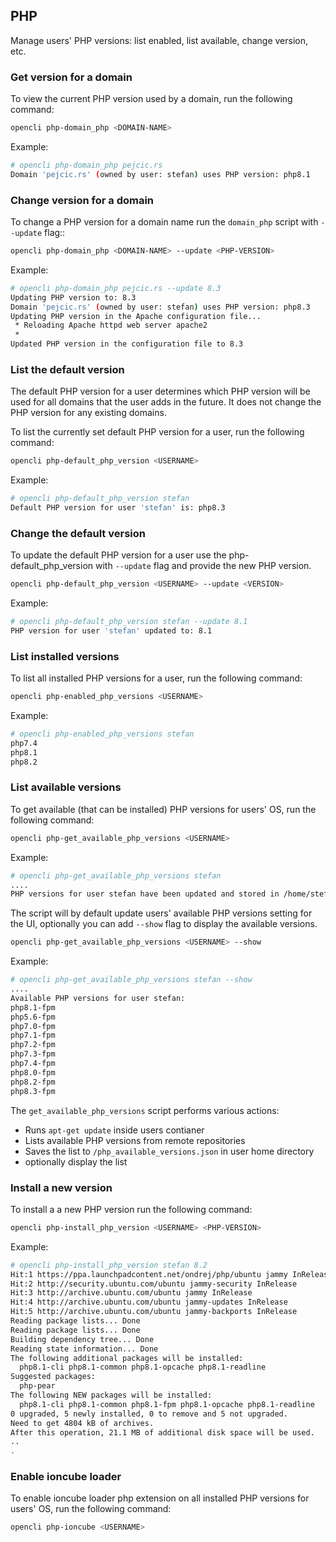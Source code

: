 
## PHP

Manage users' PHP versions: list enabled, list available, change version, etc.

### Get version for a domain

To view the current PHP version used by a domain, run the following command:

```bash
opencli php-domain_php <DOMAIN-NAME>
```

Example:
```bash
# opencli php-domain_php pejcic.rs
Domain 'pejcic.rs' (owned by user: stefan) uses PHP version: php8.1
```

### Change version for a domain

To change a PHP version for a domain name run the `domain_php` script with `--update` flag::

```bash
opencli php-domain_php <DOMAIN-NAME> --update <PHP-VERSION>
```

Example:
```bash
# opencli php-domain_php pejcic.rs --update 8.3
Updating PHP version to: 8.3
Domain 'pejcic.rs' (owned by user: stefan) uses PHP version: php8.3
Updating PHP version in the Apache configuration file...
 * Reloading Apache httpd web server apache2
 *
Updated PHP version in the configuration file to 8.3
```

### List the default version

The default PHP version for a user determines which PHP version will be used for all domains that the user adds in the future. It does not change the PHP version for any existing domains.

To list the currently set default PHP version for a user, run the following command:

```bash
opencli php-default_php_version <USERNAME>
```

Example:
```bash
# opencli php-default_php_version stefan
Default PHP version for user 'stefan' is: php8.3
```

### Change the default version

To update the default PHP version for a user use the php-default_php_version with `--update` flag and provide the new PHP version.

```bash
opencli php-default_php_version <USERNAME> --update <VERSION>
```

Example:
```bash
# opencli php-default_php_version stefan --update 8.1
PHP version for user 'stefan' updated to: 8.1
```

### List installed versions

To list all installed PHP versions for a user, run the following command:

```bash
opencli php-enabled_php_versions <USERNAME>
```

Example:
```bash
# opencli php-enabled_php_versions stefan
php7.4
php8.1
php8.2
```

### List available versions

To get available (that can be installed) PHP versions for users' OS, run the following command:

```bash
opencli php-get_available_php_versions <USERNAME>
```

Example:
```bash
# opencli php-get_available_php_versions stefan
....
PHP versions for user stefan have been updated and stored in /home/stefan/etc/.panel/php/php_available_versions.json.
```

The script will by default update users' available PHP versions setting for the UI, optionally you can add `--show` flag to display the available versions.

```bash
opencli php-get_available_php_versions <USERNAME> --show
```

Example:
```bash
# opencli php-get_available_php_versions stefan --show
....
Available PHP versions for user stefan:
php8.1-fpm
php5.6-fpm
php7.0-fpm
php7.1-fpm
php7.2-fpm
php7.3-fpm
php7.4-fpm
php8.0-fpm
php8.2-fpm
php8.3-fpm
```

The `get_available_php_versions` script performs various actions:

- Runs `apt-get update` inside users contianer
- Lists available PHP versions from remote repositories
- Saves the list to `/php_available_versions.json` in user home directory
- optionally display the list

### Install a new version

To install a a new PHP version run the following command:

```bash
opencli php-install_php_version <USERNAME> <PHP-VERSION>
```

Example:
```bash
# opencli php-install_php_version stefan 8.2
Hit:1 https://ppa.launchpadcontent.net/ondrej/php/ubuntu jammy InRelease
Hit:2 http://security.ubuntu.com/ubuntu jammy-security InRelease
Hit:3 http://archive.ubuntu.com/ubuntu jammy InRelease
Hit:4 http://archive.ubuntu.com/ubuntu jammy-updates InRelease
Hit:5 http://archive.ubuntu.com/ubuntu jammy-backports InRelease
Reading package lists... Done
Reading package lists... Done
Building dependency tree... Done
Reading state information... Done
The following additional packages will be installed:
  php8.1-cli php8.1-common php8.1-opcache php8.1-readline
Suggested packages:
  php-pear
The following NEW packages will be installed:
  php8.1-cli php8.1-common php8.1-fpm php8.1-opcache php8.1-readline
0 upgraded, 5 newly installed, 0 to remove and 5 not upgraded.
Need to get 4804 kB of archives.
After this operation, 21.1 MB of additional disk space will be used.
..
.
```


### Enable ioncube loader

To enable ioncube loader php extension on all installed PHP versions for users' OS, run the following command:

```bash
opencli php-ioncube <USERNAME>
```
